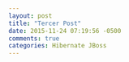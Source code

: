 ```yaml
---
layout: post
title: "Tercer Post"
date: 2015-11-24 07:19:56 -0500
comments: true
categories: Hibernate JBoss
---
```

